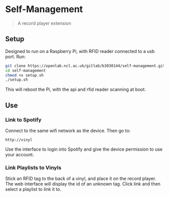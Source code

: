 # Self-Management
> A record player extension

## Setup
Designed to run on a Raspberry Pi, with RFID reader connected to a usb port.
Run:
```bash
git clone https://openlab.ncl.ac.uk/gitlab/b3030144/self-management.git
cd self-management
chmod +x setup.sh
./setup.sh
```

This will reboot the Pi, with the api and rfid reader scanning at boot.

## Use
### Link to Spotify
Connect to the same wifi network as the device. Then go to:
```
http://vinyl
```
Use the interface to login into Spotify and give the device permission to use your account.

### Link Playlists to Vinyls
Stick an RFID tag to the back of a vinyl, and place it on the record player. The web interface will display the id of an unknown tag. Click link and then select a playlist to link it to.
